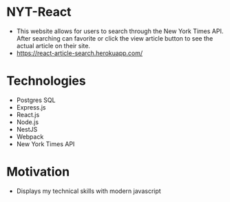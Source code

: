 # NYT-React
- This website allows for users to search through the New York Times API. After searching can favorite or click the view article button to
see the actual article on their site.
- https://react-article-search.herokuapp.com/
# Technologies
- Postgres SQL
- Express.js
- React.js
- Node.js 
- NestJS
- Webpack
- New York Times API

# Motivation
- Displays my technical skills with modern javascript
